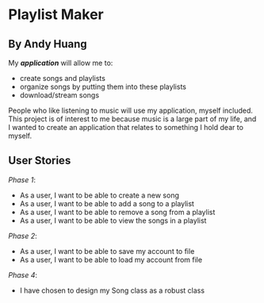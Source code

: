# Playlist Maker

## By Andy Huang

My ***application*** will allow me to:
- create songs and playlists
- organize songs by putting them into these playlists
- download/stream songs

People who like listening to music will use my application, myself included. This project is of interest to me because 
music is a large part of my life, and I wanted to create an application that relates to something I hold dear to myself.

## User Stories

*Phase 1*:
- As a user, I want to be able to create a new song
- As a user, I want to be able to add a song to a playlist
- As a user, I want to be able to remove a song from a playlist
- As a user, I want to be able to view the songs in a playlist

*Phase 2*:
- As a user, I want to be able to save my account to file
- As a user, I want to be able to load my account from file

*Phase 4*: 
- I have chosen to design my Song class as a robust class
